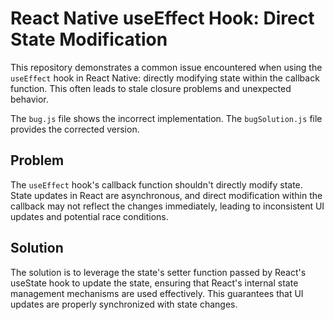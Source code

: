 # React Native useEffect Hook: Direct State Modification

This repository demonstrates a common issue encountered when using the `useEffect` hook in React Native: directly modifying state within the callback function.  This often leads to stale closure problems and unexpected behavior.

The `bug.js` file shows the incorrect implementation.  The `bugSolution.js` file provides the corrected version.

## Problem
The `useEffect` hook's callback function shouldn't directly modify state. State updates in React are asynchronous, and direct modification within the callback may not reflect the changes immediately, leading to inconsistent UI updates and potential race conditions.

## Solution
The solution is to leverage the state's setter function passed by React's useState hook to update the state, ensuring that React's internal state management mechanisms are used effectively.  This guarantees that UI updates are properly synchronized with state changes.